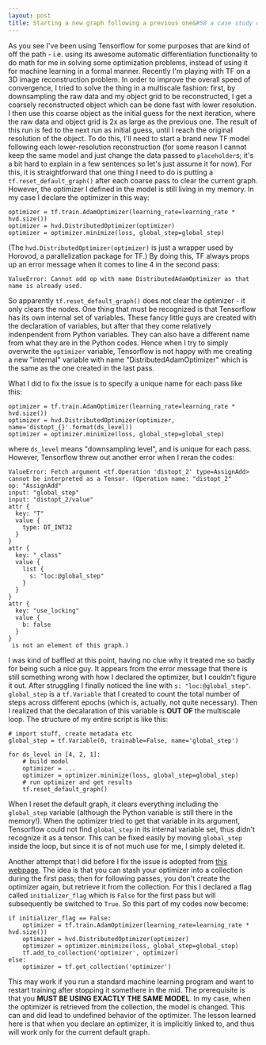 ```yaml
---
layout: post
title: Starting a new graph following a previous one&#58 a case study on better understanding Tensorflow ops and graphs
---
```


As you see I've been using Tensorflow for some purposes that are kind of off the path -
i.e. using its awesome automatic differentiation functionality to do math for me in
solving some optimization problems, instead of using it for machine learning in a formal 
manner. Recently I'm playing with TF on a 3D image reconstruction problem. In order to
improve the overall speed of convergence, I tried to solve the thing in a multiscale
fashion: first, by downsampling the raw data and my object grid to be reconstructed,
I get a coarsely reconstructed object which can be done fast with lower resolution. 
I then use this coarse object as the initial guess for the next iteration, where the
raw data and object grid is 2x as large as the previous one. The result of this run
is fed to the next run as initial guess, until I reach the original resolution of the
object. To do this, I'll need to start a brand new TF model following each lower-resolution
reconstruction (for some reason I cannot keep the same model and just change the data
passed to `placeholder`s; it's a bit hard to explain in a few sentences so let's just
assume it for now). For this, it is straightforward that one thing I need to do is
putting a `tf.reset_default_graph()` after each coarse pass to clear the current graph.
However, the optimizer I defined in the model is still living in my memory. In my
case I declare the optimizer in this way:
```
optimizer = tf.train.AdamOptimizer(learning_rate=learning_rate * hvd.size())
optimizer = hvd.DistributedOptimizer(optimizer)
optimizer = optimizer.minimize(loss, global_step=global_step)
```
(The `hvd.DistributedOptimizer(optimizer)` is just a wrapper used by Horovod, a parallelization
package for TF.) By doing this, TF always props up an error message when it comes to line 4
in the second pass:
```
ValueError: Cannot add op with name DistributedAdamOptimizer as that name is already used.
```
So apparently `tf.reset_default_graph()` does not clear the optimizer - it only clears
the nodes. One thing that must be recognized is that Tensorflow has its own internal set
of variables. These fancy little guys are created with the declaration of variables, but
after that they come relatively indenpendent from Python variables. They can also have a
different name from what they are in the Python codes. Hence when I try to
simply overwrite the `optimizer` variable, Tensorflow is not happy with me creating a new
"internal" variable with name "DistributedAdamOptimizer" which is the same as the one created
in the last pass. 

What I did to fix the issue is to specify a unique name for each pass like this:
```
optimizer = tf.train.AdamOptimizer(learning_rate=learning_rate * hvd.size())
optimizer = hvd.DistributedOptimizer(optimizer, name='distopt_{}'.format(ds_level))
optimizer = optimizer.minimize(loss, global_step=global_step)
```
where `ds_level` means "downsampling level", and is unique for each pass. However,
Tensorflow threw out another error when I reran the codes:
```
ValueError: Fetch argument <tf.Operation 'distopt_2' type=AssignAdd> cannot be interpreted as a Tensor. (Operation name: "distopt_2"
op: "AssignAdd"
input: "global_step"
input: "distopt_2/value"
attr {
  key: "T"
  value {
    type: DT_INT32
  }
}
attr {
  key: "_class"
  value {
    list {
      s: "loc:@global_step"
    }
  }
}
attr {
  key: "use_locking"
  value {
    b: false
  }
}
 is not an element of this graph.)
 ```
I was kind of baffled at this point, having no clue why it treated me so badly for being
such a nice guy. It appears from the error message that there is still something wrong with
how I declared the optimizer, but I couldn't figure it out. After struggling I finally 
noticed the line with `s: "loc:@global_step"`.
`global_step` is a `tf.Variable` that I created to count the total number of steps across
different epochs (which is, actually, not quite necessary). Then I realized that the 
decalaration of this variable is **OUT OF** the multiscale loop. The structure of my entire
script is like this:
```
# import stuff, create metadata etc
global_step = tf.Variable(0, trainable=False, name='global_step')

for ds_level in [4, 2, 1]:
    # build model
    optimizer = ...
    optimizer = optimizer.minimize(loss, global_step=global_step)
    # run optimizer and get results
    tf.reset_default_graph()
```
When I reset the default graph, it clears everything including the `global_step`
variable (although the Python variable is still there in the memory!). When the
optimizer tried to get that variable in its argument, Tensorflow could not find
`global_step` in its internal variable set, thus didn't recognize it as a tensor.
This can be fixed easily by moving `global_step` inside the loop, but since it
is of not much use for me, I simply deleted it. 

Another attempt that I did before I fix the issue is adopted from [this webpage](https://stackoverflow.com/questions/43243527/python-tensorflow-how-to-restart-training-with-optimizer-and-import-meta-graph
). The idea is that you can stash your optimizer into a collection during the first
pass; then for following passes, you don't create the optimizer again, but retrieve it
from the collection. For this I declared a flag called `initializer_flag` which is `False`
for the first pass but will subsequently be switched to `True`. So this part of my codes
now become:
```
if initializer_flag == False:
    optimizer = tf.train.AdamOptimizer(learning_rate=learning_rate * hvd.size())
    optimizer = hvd.DistributedOptimizer(optimizer)
    optimizer = optimizer.minimize(loss, global_step=global_step)
    tf.add_to_collection('optimizer', optimizer)
else:
    optimizer = tf.get_collection('optimizer')
```
This may work if you run a standard machine learning program and want to restart training
after stopping it somethere in the mid. The prerequisite is that you **MUST BE USING EXACTLY
THE SAME MODEL**. In my case, when the optimizer is retrieved from the collection, the model
is changed. This can and did lead to undefined behavior of the optimizer. The lesson learned
here is that when you declare an optimizer, it is implicitly linked to, and thus will work only
for the current default graph. 
